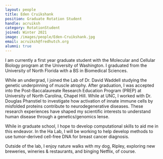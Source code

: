 ```yaml
---
layout: people
title: Eden Cruikshank
position: Graduate Rotation Student
handle: acruiksh
category: RotationStudent
joined: Winter 2021
image: /images/people/Eden-Cruikshank.jpg
email: acruiksh@fredhutch.org
alumni: true
---
```


I am currently a first year graduate student with the Molecular and Cellular Biology program at the University of Washington. I graduated from the University of North Florida with a BS in Biomedical Sciences. 

While an undergrad, I joined the Lab of Dr. David Waddell studying the genetic underpinning of muscle atrophy. After graduation, I was accepted into the Post-Baccalaureate Research Education Program (PREP) at University of North Carolina, Chapel Hill. While at UNC, I worked with Dr. Douglas Phanstiel to investigate how activation of innate immune cells by misfolded proteins contribute to neurodegenerative diseases. These research experiences have shaped my scientific interests to understand human disease through a genetics/genomics lense. 

While in graduate school, I hope to develop computational skills to aid me in this endeavor. In the Ha Lab, I will be working to help develop methods to use tumor-derived cell-free DNA for breast cancer diagnosis. 

Outside of the lab, I enjoy nature walks with my dog, Ripley, exploring new breweries, wineries & restaurants, and binging Netflix, of course.   
